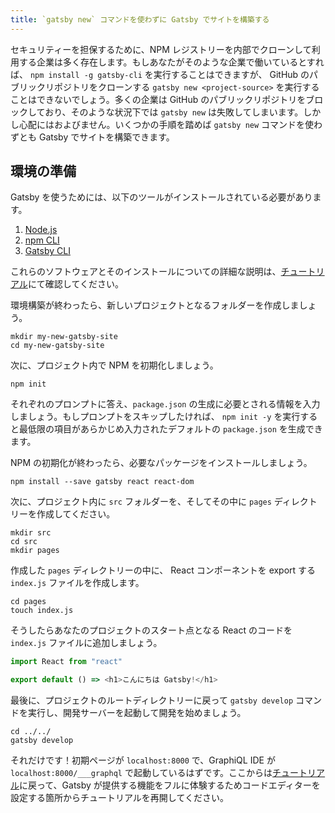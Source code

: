 ```yaml
---
title: `gatsby new` コマンドを使わずに Gatsby でサイトを構築する
---
```


セキュリティーを担保するために、NPM レジストリーを内部でクローンして利用する企業は多く存在します。もしあなたがそのような企業で働いているとすれば、 `npm install -g gatsby-cli` を実行することはできますが、 GitHub のパブリックリポジトリをクローンする `gatsby new <project-source>` を実行することはできないでしょう。多くの企業は GitHub のパブリックリポジトリをブロックしており、そのような状況下では `gatsby new` は失敗してしまいます。しかし心配にはおよびません。いくつかの手順を踏めば `gatsby new` コマンドを使わずとも Gatsby でサイトを構築できます。

## 環境の準備

Gatsby を使うためには、以下のツールがインストールされている必要があります。

1. [Node.js](/tutorial/part-zero/#install-nodejs)
1. [npm CLI](/tutorial/part-zero/#familiarize-with-npm)
1. [Gatsby CLI](/tutorial/part-zero/#install-the-gatsby-cli)

これらのソフトウェアとそのインストールについての詳細な説明は、[チュートリアル](/tutorial/part-zero/)にて確認してください。

環境構築が終わったら、新しいプロジェクトとなるフォルダーを作成しましょう。

```shell
mkdir my-new-gatsby-site
cd my-new-gatsby-site
```

次に、プロジェクト内で NPM を初期化しましょう。

```shell
npm init
```

それぞれのプロンプトに答え、`package.json` の生成に必要とされる情報を入力しましょう。もしプロンプトをスキップしたければ、 `npm init -y` を実行すると最低限の項目があらかじめ入力されたデフォルトの `package.json` を生成できます。

NPM の初期化が終わったら、必要なパッケージをインストールしましょう。

```shell
npm install --save gatsby react react-dom
```

次に、プロジェクト内に `src` フォルダーを、そしてその中に `pages` ディレクトリーを作成してください。

```shell
mkdir src
cd src
mkdir pages
```

作成した `pages` ディレクトリーの中に、 React コンポーネントを export する `index.js` ファイルを作成します。

```shell
cd pages
touch index.js
```

そうしたらあなたのプロジェクトのスタート点となる React のコードを `index.js` ファイルに追加しましょう。

```jsx:title=src/pages/index.js
import React from "react"

export default () => <h1>こんにちは Gatsby!</h1>
```

最後に、プロジェクトのルートディレクトリーに戻って `gatsby develop` コマンドを実行し、開発サーバーを起動して開発を始めましょう。

```shell
cd ../../
gatsby develop
```

それだけです！初期ページが `localhost:8000` で、GraphiQL IDE が `localhost:8000/___graphql` で起動しているはずです。ここからは[チュートリアル](/tutorial/part-zero/#set-up-a-code-editor)に戻って、Gatsby が提供する機能をフルに体験するためコードエディターを設定する箇所からチュートリアルを再開してください。
